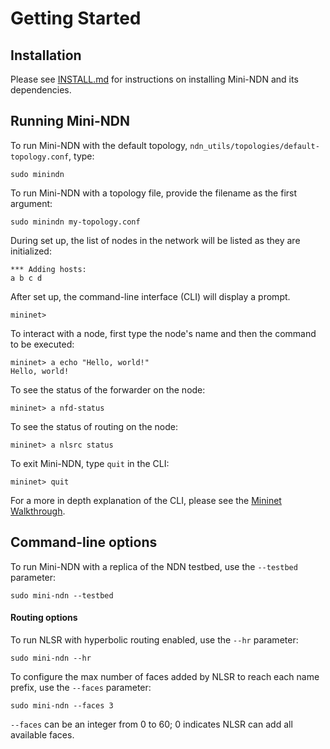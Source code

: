 Getting Started
===============

## Installation
Please see [INSTALL.md](../INSTALL.md) for instructions on installing Mini-NDN and its dependencies.

## Running Mini-NDN

To run Mini-NDN with the default topology, ``ndn_utils/topologies/default-topology.conf``, type:

    sudo minindn

To run Mini-NDN with a topology file, provide the filename as the first argument:

    sudo minindn my-topology.conf

During set up, the list of nodes in the network will be listed as they are initialized:

    *** Adding hosts:
    a b c d

After set up, the command-line interface (CLI) will display a prompt.

    mininet>

To interact with a node, first type the node's name and then the command to be executed:

    mininet> a echo "Hello, world!"
    Hello, world!

To see the status of the forwarder on the node:

    mininet> a nfd-status

To see the status of routing on the node:

    mininet> a nlsrc status

To exit Mini-NDN, type ``quit`` in the CLI:

    mininet> quit

For a more in depth explanation of the CLI, please see the
[Mininet Walkthrough](http://mininet.org/walkthrough/).

## Command-line options

To run Mini-NDN with a replica of the NDN testbed, use the ``--testbed`` parameter:

    sudo mini-ndn --testbed

#### Routing options

To run NLSR with hyperbolic routing enabled, use the ``--hr`` parameter:

    sudo mini-ndn --hr

To configure the max number of faces added by NLSR to reach each name prefix, use the ``--faces``
parameter:

    sudo mini-ndn --faces 3

``--faces`` can be an integer from 0 to 60; 0 indicates NLSR can add all available faces.


